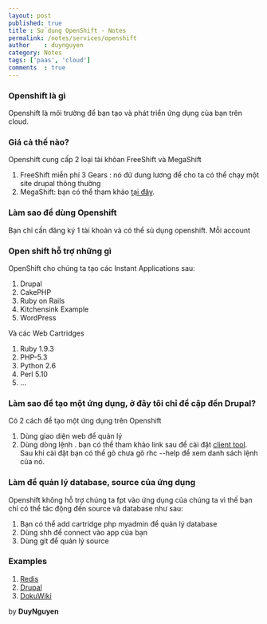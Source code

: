 ```yaml
---
layout: post
published: true
title : Sử dụng OpenShift - Notes
permalink: /notes/services/openshift
author    : duynguyen
category: Notes
tags: ['paas', 'cloud']
comments  : true
---
```


### Openshift là gì

Openshift là môi trường để bạn tạo và phát triển ứng dụng của bạn trên cloud.

### Giá cả thế nào?

Openshift cung cấp 2 loại tài khỏan FreeShift và MegaShift

1. FreeShift miễn phí 3 Gears : nó đử dung lương để cho ta có thể chạy một site drupal thông thường
2. MegaShift: bạn có thể tham khảo [tại đây](https://openshift.redhat.com/community/developers/pricing).

### Làm sao để dùng Openshift

Bạn chỉ cần đăng ký 1 tài khoản và có thể sủ dụng openshift. Mỗi account 

### Open shift hỗ trợ những gì

OpenShift cho chúng ta tạo các Instant Applications sau:

1. Drupal
1. CakePHP
1. Ruby on Rails
1. Kitchensink Example
1. WordPress

Và các Web Cartridges

1. Ruby 1.9.3
1. PHP-5.3
1. Python 2.6
1. Perl 5.10
1. …

### Làm sao để tạo một ứng dụng, ở đây tôi chỉ đề cập đến Drupal?

Có 2 cách để tạo một ứng dụng trên Openshift

1. Dùng giao diện web để quản lý
1. Dùng dòng lệnh . bạn có thể tham khảo link sau để cài đặt [client tool](https://openshift.redhat.com/community/get-started). Sau khi cài đặt bạn có thể gõ chưa gõ rhc --help để xem danh sách lệnh của nó.

### Làm để quản lý database, source của ứng dụng

Openshift không hỗ trợ chúng ta fpt vào ứng dụng của chúng ta vì thế bạn chỉ có thể tác động đến source và database như sau:

1. Bạn có thể add cartridge php myadmin để quản lý database
1. Dùng shh để connect vào app của bạn
1. Dùng git để quản lý source

### Examples

1. [Redis](https://github.com/openshift/redis-openshift-example)
1. [Drupal](https://github.com/openshift/drupal-example)
1. [DokuWiki](https://github.com/openshift/dokuwiki-quickstart)

by **DuyNguyen**
